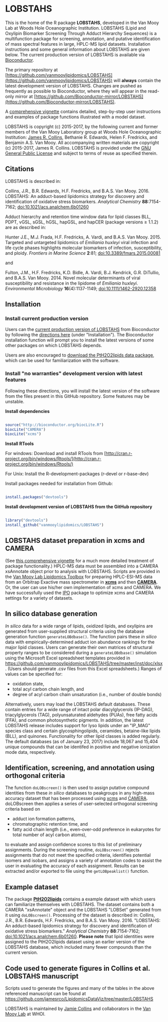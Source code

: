 # LOBSTAHS

This is the home of the R package **LOBSTAHS**, developed in the Van Mooy Lab at Woods Hole Oceanographic Institution. LOBSTAHS (Lipid and Oxylipin Biomarker Screening Through Adduct Hierarchy Sequences) is a multifunction package for screening, annotation, and putative identification of mass spectral features in large, HPLC-MS lipid datasets. Installation instructions and some general information about LOBSTAHS are given below. The current production version of LOBSTAHS is available via [Bioconductor](http://bioconductor.org/packages/3.4/bioc/html/LOBSTAHS.html).

The primary repository at [https://github.com/vanmooylipidomics/LOBSTAHS](https://github.com/vanmooylipidomics/LOBSTAHS) will **always** contain the latest development version of LOBSTAHS. Changes are pushed as frequently as possible to Bioconductor, where they will appear in the read-only mirror at [https://github.com/Bioconductor-mirror/LOBSTAHS](https://github.com/Bioconductor-mirror/LOBSTAHS).

A [comprehensive vignette](https://github.com/vanmooylipidomics/LOBSTAHS/blob/master/vignettes/LOBSTAHS.Rmd) contains detailed, step-by-step user instructions and examples of package functions illustrated with a model dataset. 

LOBSTAHS is copyright (c) 2015-2017, by the following current and former members of the Van Mooy Laboratory group at Woods Hole Oceanographic Institution: [James R. Collins](http://jamesrco.github.io), Bethanie R. Edwards, Helen F. Fredricks, and Benjamin A.S. Van Mooy. All accompanying written materials are copyright (c) 2015-2017, James R. Collins. LOBSTAHS is provided under the [GNU General Public License](https://github.com/vanmooylipidomics/LOBSTAHS/blob/master/LICENSE) and subject to terms of reuse as specified therein.

<h2>Citations</h2>

LOBSTAHS is described in:

Collins, J.R., B.R. Edwards, H.F. Fredricks, and B.A.S. Van Mooy. 2016. LOBSTAHS: An adduct-based lipidomics strategy for discovery and identification of oxidative stress biomarkers. *Analytical Chemistry* **88**:7154-7162; [doi:10.1021/acs.analchem.6b01260](http://dx.doi.org/10.1021/acs.analchem.6b01260)

Adduct hierarchy and retention time window data for lipid classes BLL, PDPT, vGSL, sGSL, hGSL, hapGSL, and hapCER (package versions ≥ 1.1.2) are as described in:

Hunter J.E., M.J. Frada, H.F. Fredricks, A. Vardi, and B.A.S. Van Mooy. 2015. Targeted and untargeted lipidomics of *Emiliania huxleyi* viral infection and life cycle phases highlights molecular biomarkers of infection, susceptibility, and ploidy. *Frontiers in Marine Science* **2**:81; [doi:10.3389/fmars.2015.00081](http://dx.doi.org/10.3389/fmars.2015.00081)

and 

Fulton, J.M., H.F. Fredricks, K.D. Bidle, A. Vardi, B.J. Kendrick, G.R. DiTullio, and B.A.S. Van Mooy. 2014. Novel molecular determinants of viral susceptibility and resistance in the lipidome of *Emiliania huxleyi*. *Environmental Microbiology* **16**(4):1137-1149; [doi:10.1111/1462-2920.12358](http://dx.doi.org/10.1111/1462-2920.12358)

<h2>Installation</h2>

<h3>Install current production version</h3>

Users can the [current production version of LOBSTAHS](http://bioconductor.org/packages/3.4/bioc/html/LOBSTAHS.html) from Bioconductor by following the [directions here](http://bioconductor.org/packages/3.4/bioc/html/LOBSTAHS.html) (under "Installation"). The Bioconductor installation function will prompt you to install the latest versions of some other packages on which LOBSTAHS depends.

Users are also encouraged to [download the PtH2O2lipids data package](http://bioconductor.org/packages/3.4/data/experiment/html/PtH2O2lipids.html), which can be used for familiarization with the software.

<h3>Install "no warranties" development version with latest features</h3>

Following these directions, you will install the latest version of the software from the files present in this GitHub repository. Some features may be unstable.

**Install dependencies**

```R

source("http://bioconductor.org/biocLite.R")
biocLite("CAMERA")
biocLite("xcms")

```

**Install RTools**

For windows:
Download and install RTools from [http://cran.r-project.org/bin/windows/Rtools/](http://cran.r-project.org/bin/windows/Rtools/)

For Unix:
Install the R-development-packages (r-devel or r-base-dev)

Install packages needed for installation from Github:

```R

install.packages("devtools")

```

**Install development version of LOBSTAHS from the GitHub repository**

```R

library("devtools")
install_github("vanmooylipidomics/LOBSTAHS") 

```

<h2>LOBSTAHS dataset preparation in xcms and CAMERA</h2>

(See [this comprehensive vignette](https://github.com/vanmooylipidomics/LOBSTAHS/blob/master/vignettes/LOBSTAHS.Rmd) for a much more detailed treatment of package functionality.) HPLC-MS data must be assembled into a CAMERA xsAnnotate object prior to analysis with LOBSTAHS. Scripts are provided in the [Van Mooy Lab Lipidomics Toolbox](https://github.com/vanmooylipidomics/LipidomicsToolbox) for preparing HPLC-ESI-MS data from an Orbitrap Exactive mass spectrometer in [**xcms**](https://bioconductor.org/packages/release/bioc/html/CAMERA.html) and then [**CAMERA**](https://bioconductor.org/packages/release/bioc/html/CAMERA.html). Or, the user can use his/her own implementation of xcms and CAMERA. We have successfully used the [IPO](https://github.com/glibiseller/IPO/) package to optimize xcms and CAMERA settings for a variety of datasets.

<h2>In silico database generation</h2>

*In silico* data for a wide range of lipids, oxidized lipids, and oxylipins are generated from user-supplied structural criteria using the database generation function `generateLOBdbase()`. The function pairs these *in silico* data with empirically-determined adduct ion abundance rankings for the major lipid classes. Users can generate their own matrices of structural property ranges to be considered during a `generateLOBdbase()` simulation using the Microsoft Excel spreadsheet templates provided in https://github.com/vanmooylipidomics/LOBSTAHS/tree/master/inst/doc/xlsx. (Users should generate .csv files from this Excel spreadsheets.) Ranges of values can be specified for: 

   * oxidation state,
   * total acyl carbon chain length, and
   * degree of acyl carbon chain unsaturation (i.e., number of double bonds)

Alternatively, users may load the LOBSTAHS default databases. These contain entries for a wide range of intact polar diacylglycerols (IP-DAG), triacylglycerols (TAG), polyunsaturated aldehydes (PUAs), free fatty acids (FFA), and common photosynthetic pigments. In addition, the latest LOBSTAHS release includes support for lyso lipids under an "IP_MAG" species class and certain glycosphingolipids, ceramides, betaine-like lipids (BLL), and quinones. Functionality for other lipid classes is added regularly. The default databases (as of January 23, 2017) include 18,067 and 15,404 unique compounds that can be identifed in positive and negative ionization mode data, respectively. 

<h2>Identification, screening, and annotation using orthogonal criteria</h2> 

The function `doLOBscreen()` is then used to assign putative compound identities from these *in silico* databases to peakgroups in any high-mass accuracy dataset that has been processed using [xcms](https://bioconductor.org/packages/release/bioc/html/CAMERA.html) and [CAMERA](https://bioconductor.org/packages/release/bioc/html/CAMERA.html). doLOBscreen then applies a series of user-selected orthogonal screening criteria based on

   * adduct ion formation patterns,
   * chromatographic retention time, and
   * fatty acid chain length (i.e., even-over-odd preference in eukaryotes for total number of acyl carbon atoms),

to evaluate and assign confidence scores to this list of preliminary assignments. During the screening routine, `doLOBscreen()` rejects assignments that do not meet the specified criteria, identifies potential isomers and isobars, and assigns a variety of annotation codes to assist the user in evaluating the accuracy of each assignment. Results can be extracted and/or exported to file using the `getLOBpeaklist()` function.

<h2>Example dataset</h2> 

The package [**PtH2O2lipids**](https://github.com/vanmooylipidomics/PtH2O2lipids/) contains a example dataset with which users can familiarize themselves with LOBSTAHS. The dataset contains both a CAMERA "xsAnnotate" object and the LOBSTAHS "LOBSet" generated from it using `doLOBscreen()`. Processing of the dataset is described in: Collins, J.R., B.R. Edwards, H.F. Fredricks, and B.A.S. Van Mooy. 2016. "LOBSTAHS: An adduct-based lipidomics strategy for discovery and identification of oxidative stress biomarkers." *Analytical Chemistry* **88**:7154-7162; [doi:10.1021/acs.analchem.6b01260](http://dx.doi.org/10.1021/acs.analchem.6b01260). **Please note** that lipid identities were assigned to the PtH2O2lipids dataset using an earlier version of the LOBSTAHS database, which included many fewer compounds than the current version.

<h2>Code used to generate figures in Collins et al. LOBSTAHS manuscript</h2>

Scripts used to generate the figures and many of the tables in the above referenced manuscript can be found at https://github.com/jamesrco/LipidomicsDataViz/tree/master/LOBSTAHS

LOBSTAHS is maintained by [Jamie Collins](https://jamesrco.github.io) and collaborators in the [Van Mooy Lab](https://github.com/vanmooylipidomics) at WHOI.
